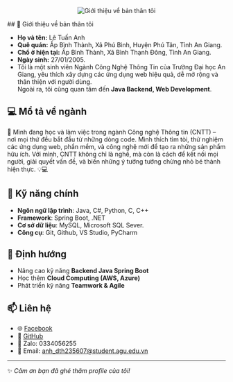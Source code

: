 <p align="center">
  <img src="https://capsule-render.vercel.app/api?type=rounded&color=0:00B4DB,100:0083B0&height=200&text=H%E1%BB%86%20TH%E1%BB%90NG%20C%C3%81C%20B%C3%80I%20T%E1%BA%ACP%20PYTHON&fontSize=38&fontColor=ffffff&desc=M%C3%B4n%20h%E1%BB%8Dc:%20Chuy%C3%AAn%20%C4%91%E1%BB%81%20Python%20%E2%80%A2%20L%C3%AA%20Tu%E1%BA%A5n%20Anh%20%E2%80%A2%20MSSV:%20DTH235607&descAlign=50&descAlignY=75"
       alt="Giới thiệu về bản thân tôi" />
</p>
## 💼 Giới thiệu về bản thân tôi

- **Họ và tên:** Lê Tuấn Anh
- **Quê quán:** Ấp Bình Thành, Xã Phú Bình, Huyện Phú Tân, Tỉnh An Giang.
- **Chổ ở hiện tại:** Ấp Bình Thành, Xã Bình Thạnh Đông, Tỉnh An Giang.
- **Ngày sinh:** 27/01/2005.
- Tôi là một sinh viên Ngành Công Nghệ Thông Tin của Trường Đại học An Giang, yêu thích xây dựng các ứng dụng web hiệu quả, dễ mở rộng và thân thiện với người dùng.  
Ngoài ra, tôi cũng quan tâm đến **Java Backend, Web Development**.

## 💻 Mổ tả về ngành
🌟 Mình đang học và làm việc trong ngành Công nghệ Thông tin (CNTT) – nơi mọi thứ đều bắt đầu từ những dòng code. Mình thích tìm tòi, thử nghiệm các ứng dụng web, phần mềm, và công nghệ mới để tạo ra những sản phẩm hữu ích. Với mình, CNTT không chỉ là nghề, mà còn là cách để kết nối mọi người, giải quyết vấn đề, và biến những ý tưởng tưởng chừng nhỏ bé thành hiện thực. 💡💻

## 🚀 Kỹ năng chính
- **Ngôn ngữ lập trình**: Java, C#, Python, C, C++
- **Framework**: Spring Boot, .NET
- **Cơ sở dữ liệu**: MySQL, Microsoft SQL Sever.
- **Công cụ**: Git, Github, VS Studio, PyCharm

## 🌱 Định hướng
- Nâng cao kỹ năng **Backend Java Spring Boot**
- Học thêm **Cloud Computing (AWS, Azure)**
- Phát triển kỹ năng **Teamwork & Agile**

## 📫 Liên hệ
- 🌐 [Facebook](https://www.facebook.com/tunn.2701)  
- 🐙 [GitHub](https://github.com/DTH235607-LeTuanAnh)  
- 💬 Zalo: 0334056255  
- 📧 Email: anh_dth235607@student.agu.edu.vn
---

✨ *Cảm ơn bạn đã ghé thăm profile của tôi!*
